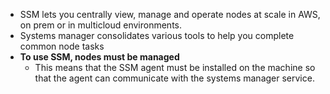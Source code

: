 - SSM lets you centrally view, manage and operate nodes at scale in AWS, on prem or in multicloud environments. 
- Systems manager consolidates various tools to help you complete common node tasks
- **To use SSM, nodes must be managed**
	- This means that the SSM agent must be installed on the machine so that the agent can communicate with the systems manager service. 


